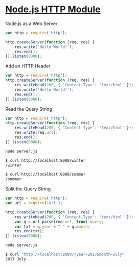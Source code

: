 # [Node.js HTTP Module](https://www.w3schools.com/nodejs/nodejs_http.asp)

Node.js as a Web Server

```js
var http = require('http');

http.createServer(function (req, res) {
    res.write('Hello World!');
    res.end();
}).listen(8080);
```

Add an HTTP Header

```js
var http = require('http');
http.createServer(function (req, res) {
    res.writeHead(200, { 'Content-Type': 'text/html' });
    res.write('Hello World!');
    res.end();
}).listen(8080);
```

Read the Query String

```js
var http = require('http');
http.createServer(function (req, res) {
    res.writeHead(200, { 'Content-Type': 'text/html' });
    res.write(req.url);
    res.end();
}).listen(8080);
```

```bash
node server.js
```

```bash
$ curl http://localhost:8080/winter
/winter

$ curl http://localhost:8080/summer
/summer
```

Split the Query String

```js
var http = require('http');
var url = require('url');

http.createServer(function (req, res) {
    res.writeHead(200, { 'Content-Type': 'text/html' });
    var q = url.parse(req.url, true).query;
    var txt = q.year + " " + q.month;
    res.end(txt);
}).listen(8080);
```

```bash
node server.js
```

```bash
$ curl "http://localhost:8080/?year=2017&month=July"
2017 July
```
